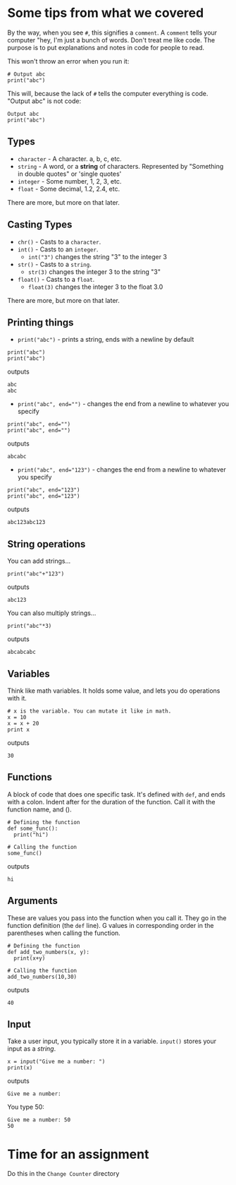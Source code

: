 # Some tips from what we covered
By the way, when you see `#`, this signifies a `comment`. A `comment` tells your computer "hey, I'm just a bunch of words. Don't treat me like code. The purpose is to put explanations and notes in code for people to read.

This won't throw an error when you run it:
```
# Output abc
print("abc")
```
This will, because the lack of `#` tells the computer everything is code. "Output abc" is not code:
```
Output abc
print("abc")
```

## Types
- `character` - A character. a, b, c, etc.
- `string` - A word, or a **string** of characters. Represented by "Something in double quotes" or 'single quotes'
- `integer` - Some number, 1, 2, 3, etc.
- `float` - Some decimal, 1.2, 2.4, etc.

There are more, but more on that later.

## Casting Types
- `chr()` - Casts to a `character`.
- `int()` - Casts to an `integer`.
  - `int("3")` changes the string "3" to the integer 3
- `str()` - Casts to a `string`.
  - `str(3)` changes the integer 3 to the string "3"
- `float()` - Casts to a `float`.
  - `float(3)` changes the integer 3 to the float 3.0

There are more, but more on that later.

## Printing things
- `print("abc")` - prints a string, ends with a newline by default
```
print("abc")
print("abc")
```
outputs
```
abc
abc
```
- `print("abc", end="")` - changes the end from a newline to whatever you specify
```
print("abc", end="")
print("abc", end="")
```
outputs
```
abcabc
```

- `print("abc", end="123")` - changes the end from a newline to whatever you specify
```
print("abc", end="123")
print("abc", end="123")
```
outputs
```
abc123abc123
```

## String operations
You can add strings...
```
print("abc"+"123")
```
outputs
```
abc123
```

You can also multiply strings...
```
print("abc"*3)
```
outputs
```
abcabcabc
```

## Variables
Think like math variables. It holds some value, and lets you do operations with it.

```
# x is the variable. You can mutate it like in math.
x = 10
x = x + 20
print x
```
outputs
```
30
```

## Functions
A block of code that does one specific task. It's defined with `def`, and ends with a colon. Indent after for the duration of the function. Call it with the function name, and ().

```
# Defining the function
def some_func():
  print("hi")

# Calling the function
some_func()
```
outputs
```
hi
```

## Arguments
These are values you pass into the function when you call it. They go in the function definition (the `def` line). G values in corresponding order in the parentheses when calling the function.

```
# Defining the function
def add_two_numbers(x, y):
  print(x+y)

# Calling the function
add_two_numbers(10,30)
```
outputs
```
40
```

## Input
Take a user input, you typically store it in a variable. `input()` stores your input as a *string*.
```
x = input("Give me a number: ")
print(x)
```
outputs
```
Give me a number:
```
You type 50:
```
Give me a number: 50
50
```

# Time for an assignment
Do this in the `Change Counter` directory
